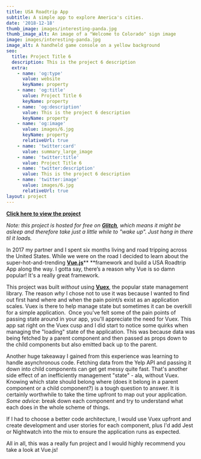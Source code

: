 ```yaml
---
title: USA Roadtrip App
subtitle: A simple app to explore America's cities.
date: '2018-12-18'
thumb_image: images/interesting-panda.jpg
thumb_image_alt: An image of a "Welcome to Colorado" sign image
image: images/interesting-panda.jpg
image_alt: A handheld game console on a yellow background
seo:
  title: Project Title 6
  description: This is the project 6 description
  extra:
    - name: 'og:type'
      value: website
      keyName: property
    - name: 'og:title'
      value: Project Title 6
      keyName: property
    - name: 'og:description'
      value: This is the project 6 description
      keyName: property
    - name: 'og:image'
      value: images/6.jpg
      keyName: property
      relativeUrl: true
    - name: 'twitter:card'
      value: summary_large_image
    - name: 'twitter:title'
      value: Project Title 6
    - name: 'twitter:description'
      value: This is the project 6 description
    - name: 'twitter:image'
      value: images/6.jpg
      relativeUrl: true
layout: project
---
```

[**Click here to view the project**](https://fluttering-farmer.glitch.me/)

*Note: this project is hosted for free on *[***Glitch***](http://glitch.com/)*, which means it might be asleep and therefore take just a little while to "wake up". Just hang in there til it loads.*

In 2017 my partner and I spent six months living and road tripping across the United States. While we were on the road I decided to learn about the super-hot-and-trending [**Vue.js**](https://vuejs.org/)** **framework and build a USA Roadtrip App along the way. I gotta say, there’s a reason why Vue is so damn popular! It's a really great framework.

This project was built *without* using [**Vuex**](https://vuex.vuejs.org/), the popular state management library. The reason *why* I chose not to use it was because I wanted to find out first hand where and when the pain point/s exist as an application scales. Vuex is there to help manage state but sometimes it can be overkill for a simple application.  Once you've felt some of the pain points of passing state around in your app, you'll appreciate the need for Vuex. This app sat right on the Vuex cusp and I did start to notice some quirks when managing the "loading" state of the application. This was because data was being fetched by a parent component and then passed as props down to the child components but also emitted back up to the parent.

Another huge takeaway I gained from this experience was learning to handle asynchronous code. Fetching data from the Yelp API and passing it down into child components can get get messy quite fast. That's another side effect of an inefficiently management "state" - ala, without Vuex. Knowing which state should belong where (does it belong in a parent component or a child component?) is a tough question to answer. It is certainly worthwhile to take the time upfront to map out your application. *Some advice*: break down each component and try to understand what each does in the whole scheme of things.

If I had to choose a better code architecture, I would use Vuex upfront and create development and user stories for each component, plus I'd add Jest or Nightwatch into the mix to ensure the application runs as expected.

All in all, this was a really fun project and I would highly recommend you take a look at Vue.js!
